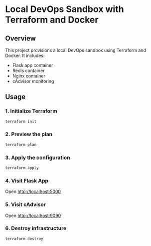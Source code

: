 # Local DevOps Sandbox with Terraform and Docker

## Overview
This project provisions a local DevOps sandbox using Terraform and Docker. It includes:
- Flask app container
- Redis container
- Nginx container
- cAdvisor monitoring

## Usage

### 1. Initialize Terraform
```bash
terraform init
```

### 2. Preview the plan
```bash
terraform plan
```

### 3. Apply the configuration
```bash
terraform apply
```

### 4. Visit Flask App
Open [http://localhost:5000](http://localhost:5000)

### 5. Visit cAdvisor
Open [http://localhost:9090](http://localhost:9090)

### 6. Destroy infrastructure
```bash
terraform destroy
```
